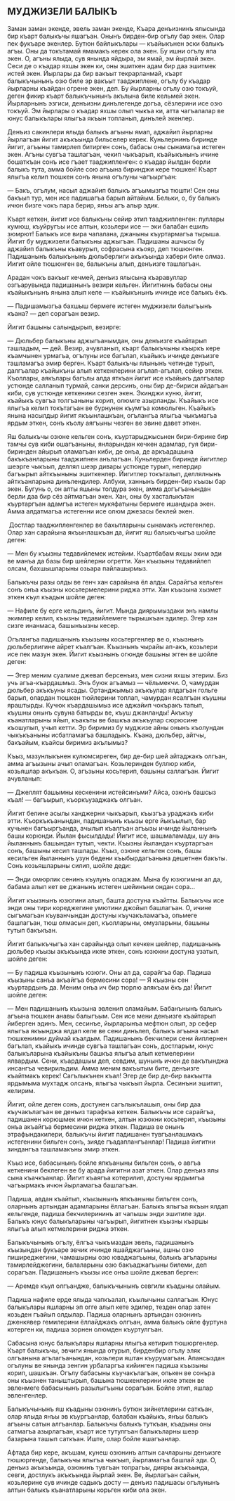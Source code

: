 ## МУДЖИЗЕЛИ БАЛЫКЪ

Заман заман экенде, эвель заман экенде, Къара денъизнинъ ялысында бир къарт балыкъчы яшагъан.
Онынъ бирден-бир огълу бар экен.
Олар пек фукъаре экенлер.
Бутюн байлыкълары — къайыкънен эски балыкъ агъы.
Оны да токътамай ямамакъ керек ола экен.
Бу ишни огълу япа экен.
О, агъны ялыда, сув янында яйдыра, эм ямай, эм йырлай экен.
Сеси де о къадар яхшы экен ки, оны эшиткен адам бир даа эшитмек истей экен.
Йырлары да бир вакъыт текрарланмай, къарт балыкъчынынъ озю биле эр вакъыт тааджиплене, огълу бу къадар йырларны къайдан огрене экен, деп.
Бу йырларны огълу озю токъуй, деген фикир къарт балыкъчынынъ акълына биле кельмей экен.
Йырларнынъ эзгиси, денъизни динълегенде догъа, сёзлерини исе озю токъуй.
Эм йырлары о къадар яхшы олып чыкъа ки, атта чагъалалар ве юнус балыкълары ялыгъа якъын топланып, динълей экенлер.

Денъиз сакинлери ялыда балыкъ агъыны ямап, аджайип йырларны йырлагъан йигит акъкъында бильселер керек.
Куньлернинъ биринде йигит, агъыны тамирлеп битирген сонъ, бабасы оны сынамагьа истеген экен.
Агъны сувгъа ташлагъан, чекип чыкъарып, къайыкънынъ ичине бошаткъан сонъ исе гъает тааджипленген: о къадар йылдан берли балыкъ тута, амма бойле сою агъына биринджи кере тюшкен!
Къарт ялыгъа келип тюшкен сонъ янына огълуны чагъыргъан:

— Бакъ, огълум, насыл аджайип балыкъ агъымызгъа тюшти!
Сен оны бакъып тур, мен исе падишагъа барып айтайым.
Бельки, о, бу балыкъ ичюн бизге чокъ пара берир, янъы агъ алыр эдик.

Къарт кеткен, йигит исе балыкъны сейир этип тааджипленген: пуллары кумюш, къуйругъы исе алтын, козьлери исе — эки балабан ешиль зюмрют!
Балыкъ исе вира чапалана, джаныны къуртармагъа тырыша.
Йигит бу муджизели балыкъны аджыгъан.
Падишаны ашчысы бу аджайип балыкъны къавурып, софрасына къояр, деп тюшюнген.
Падишанынъ балыкънынъ дюльберлиги акъкъында хабери биле олмаз.
Иигит ойле тюшюнген ве, балыкъны алып, денъизге ташлагъан.

Арадан чокъ вакъыт кечмей, денъиз ялысына къаравуллар озгъарувында падишанынъ везири кельген.
Йигитнинъ бабасы оны къайыкънынъ янына алып келе — къайыкънынъ ичинде исе балыкъ ёкъ.

— Падишамызгъа бахшыш бермеге истеген муджизели балыгъынъ къана? — деп сорагъан везир.


Йигит башыны салындырып, везирге:

— Дюльбер балыкъны аджыгъанымдан, оны денъизге къайтарып ташладым, — дей.
Везир, ачувланып, къарт балыкъчыны къыркъ кере къамчынен урмагъа, огълуны исе багълап, къайыкъ ичинде денъизге ташламагъа эмир берген.
Къарт балыкъчы ялынынъ четинде турып, далгъалар къайыкъны алып кеткенлерини агълап-агълап, сейир эткен.
Къоллары, аякълары багълы алда яткъан йигит исе къайыкъ далгъалар устюнде салланып турмай, санки дерсинъ, оны бир де-бириси айдагъан киби, сув устюнде кеткенини сезген экен.
Экинджи куню, йигит, къайыкъ сувгъа толгъаныны корип, олюмге азырланды.
Къайыкъ исе ялыгъа келип токътагъан ве бурнунен къумгъа комюльген.
Къайыкъ янына насылдыр йигит якъынлашкъан, огълангъа ялыгъа чыкъмагъа ярдым эткен, сонъ къолу аягъыны чезген ве эвине давет эткен.

Яш балыкъчы озюне кельген сонъ, къуртарыджысьнен бири-бирине бир тамчы сув киби ошагъаныны, янларындан кечкен адамлар, гуя бири-биринден айырып оламагъан киби, де онъа, де аркъадашына бакъкъанларыны тааджипнен анълагъан.
Куньлерден биринде йигитлер шеэрге чыкъып, деллял шеэр дивары устюнде турып, нелердир багъырып айткъыныны эшиткенлер.
Йигитлер токъталып, деллялнынъ айткъанларына динълендилер.
Албуки, ханнынъ бирден-бир къызы бар экен.
Бугунь о, он алты яшыны толдура экен, амма догъгъанындан берли даа бир сёз айтмагъан экен.
Хан, оны бу хасталыкътан къуртаргъан адамгъа истеген мукяфатыны бермеге ишандыра экен.
Амма алдатмагъа истегенни исе олюм джезасы беклей экен.

 Достлар тааджипленгенлер ве бахытларыны сынамакъ истегенлер.
Олар хан сарайына якъынлашкъан да, йигит яш балыкъчыгъа шойле деген:

— Мен бу къызны тедавийлемек истейим.
Къартбабам яхшы эким эди ве манъа да базы бир шейлерни огретти.
Хан къызыны тедавийлеп олсам, бахшышларыны озьара пайлашырмыз.

Балыкъчы разы олды ве генч хан сарайына ёл алды.
Сарайгъа кельген сонъ онъа къызны косьтермелерини риджа этти.
Хан къызына хызмет эткен къул къадын шойле деген:

— Нафиле бу ерге кельдинъ, йигит.
Мында диярымыздаки энъ намлы экимлер келип, къызны тедавийлемеге тырышкъан эдилер.
Эгер хан сизге инанмаса, башынъызны кесер.

Огълангъа падишанынъ къызыны косьтергенлер ве о, къызнынъ дюльберлигине айрет къалгъан.
Къызнынъ чырайы ап-акъ, козьлери исе пек мазун экен.
Йигит къызнынъ огюнде башыны эгген ве шойле деген:

— Эгер меним суалиме джевап берсенъиз, мен сизни яхшы этерим.
Биз учь агъа-къардашмыз.
Энъ буюк агъамыз — чёльмекчи.
О, чамурдан дюльбер акъкъуны ясады.
Ортанджымыз акъкъулар ялдагъан гольге барып, олардан тюшкен тюйлерини топлап, чамурдан ясалгъан къушны яраштырды.
Кучюк къардашымыз исе аджайип чокъракъ тапып, къушны онынъ сувуна батырды ве, къуш джанланды!
Акъкъу къанатларыны яйып, къакъты ве башкъа акъкъулар сюрюсине къошулып, учып кетти.
Эр биримиз бу муджизе айны онынъ къолундан чыкъкъаныны исбатламагъа башладыкъ.
Къана, дюльбер, айтчы, бакъайым, къайсы биримиз акълымыз?

Къыз, мазунлыкънен кулюмсиреген, бир де-бир шей айтаджакъ олгъан, амма агъызыны ачып оламагъан.
Козьлеринден буллюр киби, козьяшлар акъкъан.
О, агъзыны косьтерип, башыны саллагъан.
Йигит ачувланып:

— Джеллят башымны кескенини истейсинъми?
Айса, озюнъ башсыз къал! — багъырып, къоркъузаджакъ олгъан.

Йигит белине асылы ханджерни чыкъарып, къызгъа ураджакъ киби этти.
Къоркъкъанындан, падишанынъ къызы ерге йыкъылып, бар кучьнен багъыргъанда, ачылып къалгъан агъызы ичинде йыланнынъ башы корюнди.
Йылан фысылдады!
Йигит исе, шашмаламады, шу ань йыланнынъ башындан тутып, чекти.
Къызны йыландан къуртаргъан сонъ, башыны кесип ташлады.
Къыз, озюне кельген сонъ, башы кесильген йыланнынъ узун бедени къыбырдагъанына дешетнен бакъты.
Сонъ козьяшларыны силип, шойле деди:

— Энди омюрлик сенинъ къулунъ оладжам.
Мына бу юзюгимни ал да, бабама алып кет ве джанынъ истеген шейинъни ондан сора...

Йигит къызнынъ юзюгини алып, башта достуна къайтты.
Балыкъчы исе энди оны тири кореджегине умютини джойып башлагъан.
О, ичине сыгъмагъан къуванчындан достуны къучакъламагъа, опьмеге башлагъан, тюш олмасын деп, къолларыны, омузларыны, башыны тутып бакъкъан.

Йигит балыкъчыгъа хан сарайында олып кечкен шейлер, падишанынъ дюльбер къызы акъкъында икяе эткен, сонъ юзюкни достуна узатып, шойле деген:

— Бу падиша къызынынъ юзюги.
Оны ал да, сарайгъа бар.
Падиша къызыны санъа акъайгъа бермесини сора!
— Я къызны сен къуртардынъ да.
Меним онъа ич бир тюрлю алякъам ёкъ да!
Йигит шойле деген:

— Мен падишанынъ къызына эвленип оламайым.
Бабанънынъ балыкъ агъына тюшкен анавы балыгъым.
Сен исе мени денъизге къайтарып йиберген эдинъ.
Мен, сесинъе, йырларынъа мефтюн олып, эр сефер ялыгъа якъынджа ялдап келе ве сени динълеп, балыкъ агъына насыл тюшкенимни дуймай къалдым.
Падишанынъ бекчилери сени йиплернен багълап, къайыкъ ичинде сувгъа ташлагъан сонъ, достларым, юнус балыкъларына къайыкъны башкъа ялыгъа алып кетмелерини ялвардым.
Сени, къардашым деп, севдим, шунынъ ичюн де вакътынджа инсангъа чевирильдим.
Амма меним вакъытым бите, денъизге къайтмакъ керек!
Сагълыкънен къал!
Эгер де бир де-бир вакъытта ярдымыма мухтадж олсанъ, ялыгъа чыкъып йырла.
Сесинъни эшитип, келирим.

Йигит, ойле деген сонъ, достунен сагълыкълашып, оны бир даа къучакълагъан ве денъиз тарафкъа кеткен.
Балыкъчы исе сарайгъа, падишанен корюшмек ичюн кеткен, алтын юзюкни косьтерип, къызыны онъа акъайгъа бермесини риджа эткен.
Падиша ве онынъ этрафындакилери, балыкъчы йигит падишанен тувгъанлашмакъ истегенини бильген сонъ, зияде гъадаплангъанлар!
Падиша йигитни зиндангъа ташламакъны эмир эткен.

Къыз исе, бабасынынъ бойле япкъаныны бильген сонъ, о авгъа кеткенини беклеген ве бу арада йигитни азат эткен.
Олар денъиз ялы сына къачкъанлар.
Йигит къаягъа котерилип, достуны ярдымгъа чагъырмакъ ичюн йырламагъа башлагъан.

Падиша, авдан къайтып, къызынынъ япкъаныны бильген сонъ, оларнынъ артындан адамларыны ёллагъан.
Балыкъ ялыгъа якъын ялдап кельгенде, падиша бекчилерининъ ат чапышы энди эшитиле эди.
Балыкъ юнус балыкъларыны чагъырып, йигитнен къызны къаршы ялыгъа алып кетмелерини риджа эткен.

Балыкъчынынъ огълу, ёлгъа чыкъмаздан эвель, падишанынъ къызындан фукъаре эвчик ичинде яшайджагъыны, ашны озю пиширеджегини, чамашырны озю юваджагъыны, балыкъ агъларыны тамирлейджегини, балаларыны озю бакъаджагъыны билеми, деп сорагъан.
Падишанынъ къызы исе онъа шойле джевап берген:

— Аремде къул олгъандже, балыкъчынынъ севгили къадыны олайым.

Падиша нафиле ерде ялыда чапкъалап, къылычыны саллагъан.
Юнус балыкълары яшларны эп огге алып кете эдилер, тезден олар затен козьден гъайып олдылар.
Падиша оларнынъ артындан озюнинъ дженкявер гемилерини ёллайджакъ олгъан, амма балыкъ ойле фуртуна котерген ки, падиша зорнен олюмден къуртулгъан.

Сабасына юнус балыкълары яшларны ялыгъа кетирип тюшюргенлер.
Къарт балыкъчы, эвчиги янында отурып, бирденбир огълу эляк олгъанына агълагъанындан, козьлери яштан къурумагъан.
Апансыздан огълуны ве янында зенгин урбаларгъа кийинген падиша къызыны корип, шашкъан.
Огълу бабасыны къучакълагъан, опькен ве сонъра оны къызнен таныштырып, башына тюшкенлерини икяе эткен ве эвленмеге бабасынынъ разылыгъыны сорагъан.
Бойле этип, яшлар эвленгенлер.

Балыкъчынынъ яш къадыны озюнинъ бутюн зийнетлерини саткъан, олар ялыда янъы эв къургъанлар, балабан къайыкъ, янъы балыкъ агъыны сатын алгъанлар.
Балыкъчы балыкъ туткъан, къадыны оны сатмагъа азырлагъан, къарт исе тутулгъан балыкъларны шеэр базарына ташып саткъан.
Иште, олар бойле яшагъанлар.

Афтада бир кере, акъшам, кунеш озюнинъ алтын сачларыны денъизге тюшюргенде, балыкъчы ялыгъа чыкъып, йырламагъа башлай эди.
О, денъиз акъкъында, озюнинъ тувгъан топрагъы, дияры акъкъында, севги, достлукъ акъкъында йырлай экен.
Ве, йырлагъан сайын, козьлерине сув ичинде садыкъ досту — денъиз падишасы огълунынъ алтын балыкъ къанатларыны корьген киби ола экен.
